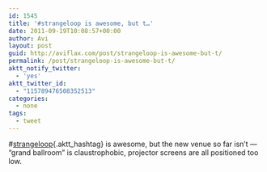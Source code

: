 ```yaml
---
id: 1545
title: '#strangeloop is awesome, but t…'
date: 2011-09-19T10:08:57+00:00
author: Avi
layout: post
guid: http://aviflax.com/post/strangeloop-is-awesome-but-t/
permalink: /post/strangeloop-is-awesome-but-t/
aktt_notify_twitter:
  - 'yes'
aktt_twitter_id:
  - "115789476508352513"
categories:
  - none
tags:
  - tweet
---
```

#[strangeloop](http://search.twitter.com/search?q=%23strangeloop){.aktt_hashtag} is awesome, but the new venue so far isn’t — “grand ballroom” is claustrophobic, projector screens are all positioned too low.